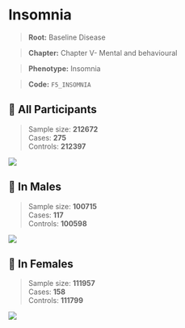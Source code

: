 # Insomnia

> **Root:** Baseline Disease  

> **Chapter:** Chapter V- Mental and behavioural  

> **Phenotype:** Insomnia  

> **Code:** `F5_INSOMNIA`

## 🧪 All Participants  
> Sample size: **212672**  
> Cases: **275**  
> Controls: **212397**
<img src="/Disease/Figures/ALL/Incidence/F5_INSOMNIA.png"/>
<CsvTable src="/public/Disease/Data/ALL/Incidence/COX_F5_INSOMNIA.csv" label="🔍 View full results" />

## 👨 In Males  
> Sample size: **100715**  
> Cases: **117**  
> Controls: **100598**
<img src="/Disease/Figures/Male/Incidence/F5_INSOMNIA.png"/>
<CsvTable src="/public/Disease/Data/Male/Incidence/COX_F5_INSOMNIA.csv" label="🔍 View full results" />

## 👩 In Females  
> Sample size: **111957**  
> Cases: **158**  
> Controls: **111799**
<img src="/Disease/Figures/Female/Incidence/F5_INSOMNIA.png"/>
<CsvTable src="/public/Disease/Data/Female/Incidence/COX_F5_INSOMNIA.csv" label="🔍 View full results" />
